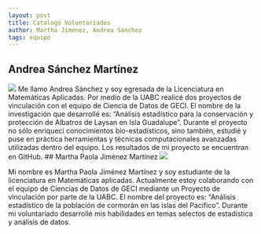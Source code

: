 ```yaml
---
layout: post
title: Catalogo Voluntariados
author: Martha Jimenez, Andrea Sanchez
tags: equipo
---
```

## Andrea Sánchez Martínez
        
<img src="https://www.gravatar.com/avatar/4ef11372a9af32065fd2893c32e93f1e?s=150">
Me llamo Andrea Sánchez y soy egresada de la Licenciatura en Matemáticas Aplicadas. Por medio de la UABC realicé dos proyectos de vinculación con el equipo de Ciencia de Datos de GECI. El nombre de la investigación que desarrollé es: “Análisis estadístico para la conservación y protección de Albatros de Laysan en Isla Guadalupe”. Durante el proyecto no sólo enriquecí conocimientos bio-estadísticos, sino también, estudié y puse en práctica herramientas y técnicas computacionales avanzadas utilizadas dentro del equipo. Los resultados de mi proyecto se encuentran en GitHub.
## Martha Paola Jiménez Martínez
      <img src="https://www.gravatar.com/avatar/c1c4f3ec6f19a0ee62ba529f5daaade0?s=150"> </img>
<p> Mi nombre es Martha Paola Jiménez Martínez y soy estudiante de la licenciatura en Matemáticas aplicadas. Actualmente estoy colaborando con el equipo de Ciencias de Datos de GECI mediante un Proyecto de vinculación por parte de la UABC. El nombre del proyecto es:  “Análisis estadístico de la población de cormorán en las islas del Pacifico”. Durante mi voluntariado desarrollé mis habilidades en temas selectos de estadística y análisis de datos.</p>
    </li>
</ul>
